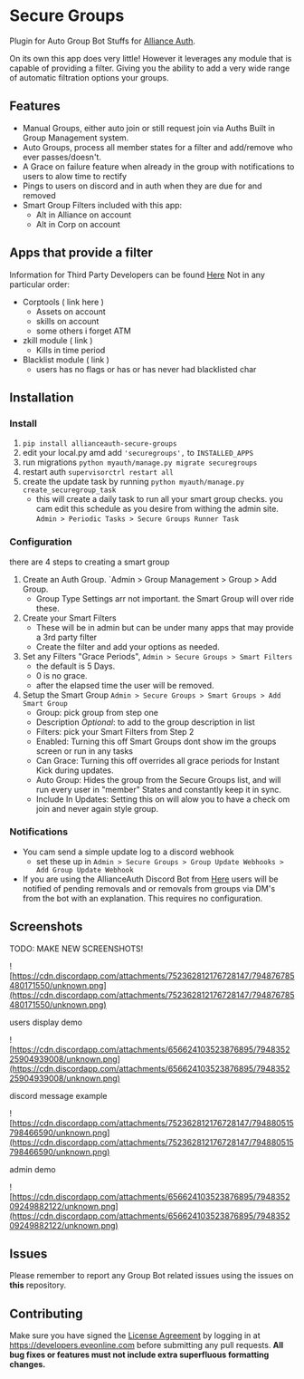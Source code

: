 # Secure Groups

Plugin for Auto Group Bot Stuffs for [Alliance Auth](https://gitlab.com/allianceauth/allianceauth).

On its own this app does very little! However it leverages any module that is capable of providing a filter. Giving you the ability to add a very wide range of automatic filtration options your groups.

## Features
 - Manual Groups, either auto join or still request join via Auths Built in Group Management system.
 - Auto Groups, process all member states for a filter and add/remove who ever passes/doesn't.
 - A Grace on failure feature when already in the group with notifications to users to alow time to rectify
 - Pings to users on discord and in auth when they are due for and removed
 - Smart Group Filters included with this app:
   - Alt in Alliance on account
   - Alt in Corp on account

## Apps that provide a filter
Information for Third Party Developers can be found [Here](https://github.com/pvyParts/allianceauth-secure-groups/blob/main/THIRD_PARTY.md)
Not in any particular order:
 - Corptools ( link here )
   - Assets on account
   - skills on account
   - some others i forget ATM
 - zkill module ( link )
   - Kills in time period
 - Blacklist module ( link )
   - users has no flags or has or has never had blacklisted char

## Installation

### Install
1. `pip install allianceauth-secure-groups`
2. edit your local.py amd add `'securegroups',` to `INSTALLED_APPS`
3. run migrations `python myauth/manage.py migrate securegroups`
4. restart auth `supervisorctrl restart all`
5. create the update task by running `python myauth/manage.py create_securegroup_task`
    * this will create a daily task to run all your smart group checks. you cam edit this schedule as you desire from withing the admin site. `Admin > Periodic Tasks > Secure Groups Runner Task`

### Configuration
there are 4 steps to creating a smart group
1. Create an Auth Group. `Admin > Group Management > Group > Add Group.
    * Group Type Settings arr not important. the Smart Group will over ride these.
2. Create your Smart Filters
    * These will be in admin but can be under many apps that may provide a 3rd party filter
    * Create the filter and add your options as needed.
3. Set any Filters "Grace Periods", `Admin > Secure Groups > Smart Filters`
    * the default is 5 Days.
    * 0 is no grace.
    * after the elapsed time the user will be removed.
4. Setup the Smart Group `Admin > Secure Groups > Smart Groups > Add Smart Group`
    * Group: pick group from step one
    * Description *Optional*: to add to the group description in list
    * Filters: pick your Smart Filters from Step 2
    * Enabled: Turning this off Smart Groups dont show im the groups screen or run in any tasks
    * Can Grace: Turning this off overrides all grace periods for Instant Kick during updates.
    * Auto Group: Hides the group from the Secure Groups list, and will run every user in "member" States and constantly keep it in sync.
    * Include In Updates: Setting this on will alow you to have a check om join and never again style group.

### Notifications
  * You cam send a simple update log to a discord webhook
    * set these up in `Admin > Secure Groups > Group Update Webhooks > Add Group Update Webhook`
  * If you are using the AllianceAuth Discord Bot from [Here](link) users will be notified of pending removals and or removals from groups via DM's from the bot with an explanation. This requires no configuration.

## Screenshots

TODO: MAKE NEW SCREENSHOTS!

![https://cdn.discordapp.com/attachments/752362812176728147/794876785480171550/unknown.png](https://cdn.discordapp.com/attachments/752362812176728147/794876785480171550/unknown.png)

users display demo

![https://cdn.discordapp.com/attachments/656624103523876895/794835225904939008/unknown.png](https://cdn.discordapp.com/attachments/656624103523876895/794835225904939008/unknown.png)

discord message example

![https://cdn.discordapp.com/attachments/752362812176728147/794880515798466590/unknown.png](https://cdn.discordapp.com/attachments/752362812176728147/794880515798466590/unknown.png)

admin demo

![https://cdn.discordapp.com/attachments/656624103523876895/794835209249882122/unknown.png](https://cdn.discordapp.com/attachments/656624103523876895/794835209249882122/unknown.png)


## Issues
Please remember to report any Group Bot related issues using the issues on **this** repository.

## Contributing
Make sure you have signed the [License Agreement](https://developers.eveonline.com/resource/license-agreement) by logging in at https://developers.eveonline.com before submitting any pull requests. **All bug fixes or features must not include extra superfluous formatting changes.**
